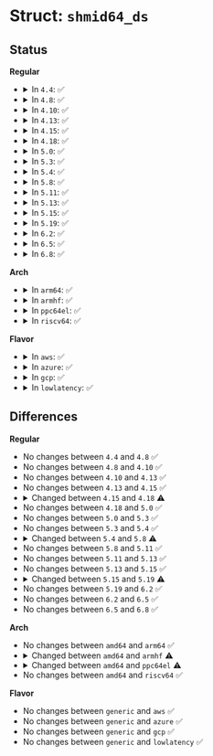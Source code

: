 # Struct: <code>shmid64_ds</code>

## Status
<b>Regular</b>
<ul>
<li>
<details>
<summary>In <code>4.4</code>: ✅</summary>

```c
struct shmid64_ds {
    struct ipc64_perm shm_perm;
    size_t shm_segsz;
    __kernel_time_t shm_atime;
    __kernel_time_t shm_dtime;
    __kernel_time_t shm_ctime;
    __kernel_pid_t shm_cpid;
    __kernel_pid_t shm_lpid;
    __kernel_ulong_t shm_nattch;
    __kernel_ulong_t __unused4;
    __kernel_ulong_t __unused5;
};
```
</details>
</li>
<li>
<details>
<summary>In <code>4.8</code>: ✅</summary>

```c
struct shmid64_ds {
    struct ipc64_perm shm_perm;
    size_t shm_segsz;
    __kernel_time_t shm_atime;
    __kernel_time_t shm_dtime;
    __kernel_time_t shm_ctime;
    __kernel_pid_t shm_cpid;
    __kernel_pid_t shm_lpid;
    __kernel_ulong_t shm_nattch;
    __kernel_ulong_t __unused4;
    __kernel_ulong_t __unused5;
};
```
</details>
</li>
<li>
<details>
<summary>In <code>4.10</code>: ✅</summary>

```c
struct shmid64_ds {
    struct ipc64_perm shm_perm;
    size_t shm_segsz;
    __kernel_time_t shm_atime;
    __kernel_time_t shm_dtime;
    __kernel_time_t shm_ctime;
    __kernel_pid_t shm_cpid;
    __kernel_pid_t shm_lpid;
    __kernel_ulong_t shm_nattch;
    __kernel_ulong_t __unused4;
    __kernel_ulong_t __unused5;
};
```
</details>
</li>
<li>
<details>
<summary>In <code>4.13</code>: ✅</summary>

```c
struct shmid64_ds {
    struct ipc64_perm shm_perm;
    size_t shm_segsz;
    __kernel_time_t shm_atime;
    __kernel_time_t shm_dtime;
    __kernel_time_t shm_ctime;
    __kernel_pid_t shm_cpid;
    __kernel_pid_t shm_lpid;
    __kernel_ulong_t shm_nattch;
    __kernel_ulong_t __unused4;
    __kernel_ulong_t __unused5;
};
```
</details>
</li>
<li>
<details>
<summary>In <code>4.15</code>: ✅</summary>

```c
struct shmid64_ds {
    struct ipc64_perm shm_perm;
    size_t shm_segsz;
    __kernel_time_t shm_atime;
    __kernel_time_t shm_dtime;
    __kernel_time_t shm_ctime;
    __kernel_pid_t shm_cpid;
    __kernel_pid_t shm_lpid;
    __kernel_ulong_t shm_nattch;
    __kernel_ulong_t __unused4;
    __kernel_ulong_t __unused5;
};
```
</details>
</li>
<li>
<details>
<summary>In <code>4.18</code>: ✅</summary>

```c
struct shmid64_ds {
    struct ipc64_perm shm_perm;
    size_t shm_segsz;
    __kernel_time_t shm_atime;
    __kernel_time_t shm_dtime;
    __kernel_time_t shm_ctime;
    __kernel_pid_t shm_cpid;
    __kernel_pid_t shm_lpid;
    long unsigned int shm_nattch;
    long unsigned int __unused4;
    long unsigned int __unused5;
};
```
</details>
</li>
<li>
<details>
<summary>In <code>5.0</code>: ✅</summary>

```c
struct shmid64_ds {
    struct ipc64_perm shm_perm;
    size_t shm_segsz;
    __kernel_time_t shm_atime;
    __kernel_time_t shm_dtime;
    __kernel_time_t shm_ctime;
    __kernel_pid_t shm_cpid;
    __kernel_pid_t shm_lpid;
    long unsigned int shm_nattch;
    long unsigned int __unused4;
    long unsigned int __unused5;
};
```
</details>
</li>
<li>
<details>
<summary>In <code>5.3</code>: ✅</summary>

```c
struct shmid64_ds {
    struct ipc64_perm shm_perm;
    size_t shm_segsz;
    __kernel_time_t shm_atime;
    __kernel_time_t shm_dtime;
    __kernel_time_t shm_ctime;
    __kernel_pid_t shm_cpid;
    __kernel_pid_t shm_lpid;
    long unsigned int shm_nattch;
    long unsigned int __unused4;
    long unsigned int __unused5;
};
```
</details>
</li>
<li>
<details>
<summary>In <code>5.4</code>: ✅</summary>

```c
struct shmid64_ds {
    struct ipc64_perm shm_perm;
    size_t shm_segsz;
    __kernel_time_t shm_atime;
    __kernel_time_t shm_dtime;
    __kernel_time_t shm_ctime;
    __kernel_pid_t shm_cpid;
    __kernel_pid_t shm_lpid;
    long unsigned int shm_nattch;
    long unsigned int __unused4;
    long unsigned int __unused5;
};
```
</details>
</li>
<li>
<details>
<summary>In <code>5.8</code>: ✅</summary>

```c
struct shmid64_ds {
    struct ipc64_perm shm_perm;
    size_t shm_segsz;
    long int shm_atime;
    long int shm_dtime;
    long int shm_ctime;
    __kernel_pid_t shm_cpid;
    __kernel_pid_t shm_lpid;
    long unsigned int shm_nattch;
    long unsigned int __unused4;
    long unsigned int __unused5;
};
```
</details>
</li>
<li>
<details>
<summary>In <code>5.11</code>: ✅</summary>

```c
struct shmid64_ds {
    struct ipc64_perm shm_perm;
    size_t shm_segsz;
    long int shm_atime;
    long int shm_dtime;
    long int shm_ctime;
    __kernel_pid_t shm_cpid;
    __kernel_pid_t shm_lpid;
    long unsigned int shm_nattch;
    long unsigned int __unused4;
    long unsigned int __unused5;
};
```
</details>
</li>
<li>
<details>
<summary>In <code>5.13</code>: ✅</summary>

```c
struct shmid64_ds {
    struct ipc64_perm shm_perm;
    size_t shm_segsz;
    long int shm_atime;
    long int shm_dtime;
    long int shm_ctime;
    __kernel_pid_t shm_cpid;
    __kernel_pid_t shm_lpid;
    long unsigned int shm_nattch;
    long unsigned int __unused4;
    long unsigned int __unused5;
};
```
</details>
</li>
<li>
<details>
<summary>In <code>5.15</code>: ✅</summary>

```c
struct shmid64_ds {
    struct ipc64_perm shm_perm;
    size_t shm_segsz;
    long int shm_atime;
    long int shm_dtime;
    long int shm_ctime;
    __kernel_pid_t shm_cpid;
    __kernel_pid_t shm_lpid;
    long unsigned int shm_nattch;
    long unsigned int __unused4;
    long unsigned int __unused5;
};
```
</details>
</li>
<li>
<details>
<summary>In <code>5.19</code>: ✅</summary>

```c
struct shmid64_ds {
    struct ipc64_perm shm_perm;
    __kernel_size_t shm_segsz;
    long int shm_atime;
    long int shm_dtime;
    long int shm_ctime;
    __kernel_pid_t shm_cpid;
    __kernel_pid_t shm_lpid;
    long unsigned int shm_nattch;
    long unsigned int __unused4;
    long unsigned int __unused5;
};
```
</details>
</li>
<li>
<details>
<summary>In <code>6.2</code>: ✅</summary>

```c
struct shmid64_ds {
    struct ipc64_perm shm_perm;
    __kernel_size_t shm_segsz;
    long int shm_atime;
    long int shm_dtime;
    long int shm_ctime;
    __kernel_pid_t shm_cpid;
    __kernel_pid_t shm_lpid;
    long unsigned int shm_nattch;
    long unsigned int __unused4;
    long unsigned int __unused5;
};
```
</details>
</li>
<li>
<details>
<summary>In <code>6.5</code>: ✅</summary>

```c
struct shmid64_ds {
    struct ipc64_perm shm_perm;
    __kernel_size_t shm_segsz;
    long int shm_atime;
    long int shm_dtime;
    long int shm_ctime;
    __kernel_pid_t shm_cpid;
    __kernel_pid_t shm_lpid;
    long unsigned int shm_nattch;
    long unsigned int __unused4;
    long unsigned int __unused5;
};
```
</details>
</li>
<li>
<details>
<summary>In <code>6.8</code>: ✅</summary>

```c
struct shmid64_ds {
    struct ipc64_perm shm_perm;
    __kernel_size_t shm_segsz;
    long int shm_atime;
    long int shm_dtime;
    long int shm_ctime;
    __kernel_pid_t shm_cpid;
    __kernel_pid_t shm_lpid;
    long unsigned int shm_nattch;
    long unsigned int __unused4;
    long unsigned int __unused5;
};
```
</details>
</li>
</ul>
<b>Arch</b>
<ul>
<li>
<details>
<summary>In <code>arm64</code>: ✅</summary>

```c
struct shmid64_ds {
    struct ipc64_perm shm_perm;
    size_t shm_segsz;
    __kernel_time_t shm_atime;
    __kernel_time_t shm_dtime;
    __kernel_time_t shm_ctime;
    __kernel_pid_t shm_cpid;
    __kernel_pid_t shm_lpid;
    long unsigned int shm_nattch;
    long unsigned int __unused4;
    long unsigned int __unused5;
};
```
</details>
</li>
<li>
<details>
<summary>In <code>armhf</code>: ✅</summary>

```c
struct shmid64_ds {
    struct ipc64_perm shm_perm;
    size_t shm_segsz;
    long unsigned int shm_atime;
    long unsigned int shm_atime_high;
    long unsigned int shm_dtime;
    long unsigned int shm_dtime_high;
    long unsigned int shm_ctime;
    long unsigned int shm_ctime_high;
    __kernel_pid_t shm_cpid;
    __kernel_pid_t shm_lpid;
    long unsigned int shm_nattch;
    long unsigned int __unused4;
    long unsigned int __unused5;
};
```
</details>
</li>
<li>
<details>
<summary>In <code>ppc64el</code>: ✅</summary>

```c
struct shmid64_ds {
    struct ipc64_perm shm_perm;
    __kernel_time_t shm_atime;
    __kernel_time_t shm_dtime;
    __kernel_time_t shm_ctime;
    size_t shm_segsz;
    __kernel_pid_t shm_cpid;
    __kernel_pid_t shm_lpid;
    long unsigned int shm_nattch;
    long unsigned int __unused5;
    long unsigned int __unused6;
};
```
</details>
</li>
<li>
<details>
<summary>In <code>riscv64</code>: ✅</summary>

```c
struct shmid64_ds {
    struct ipc64_perm shm_perm;
    size_t shm_segsz;
    __kernel_time_t shm_atime;
    __kernel_time_t shm_dtime;
    __kernel_time_t shm_ctime;
    __kernel_pid_t shm_cpid;
    __kernel_pid_t shm_lpid;
    long unsigned int shm_nattch;
    long unsigned int __unused4;
    long unsigned int __unused5;
};
```
</details>
</li>
</ul>
<b>Flavor</b>
<ul>
<li>
<details>
<summary>In <code>aws</code>: ✅</summary>

```c
struct shmid64_ds {
    struct ipc64_perm shm_perm;
    size_t shm_segsz;
    __kernel_time_t shm_atime;
    __kernel_time_t shm_dtime;
    __kernel_time_t shm_ctime;
    __kernel_pid_t shm_cpid;
    __kernel_pid_t shm_lpid;
    long unsigned int shm_nattch;
    long unsigned int __unused4;
    long unsigned int __unused5;
};
```
</details>
</li>
<li>
<details>
<summary>In <code>azure</code>: ✅</summary>

```c
struct shmid64_ds {
    struct ipc64_perm shm_perm;
    size_t shm_segsz;
    __kernel_time_t shm_atime;
    __kernel_time_t shm_dtime;
    __kernel_time_t shm_ctime;
    __kernel_pid_t shm_cpid;
    __kernel_pid_t shm_lpid;
    long unsigned int shm_nattch;
    long unsigned int __unused4;
    long unsigned int __unused5;
};
```
</details>
</li>
<li>
<details>
<summary>In <code>gcp</code>: ✅</summary>

```c
struct shmid64_ds {
    struct ipc64_perm shm_perm;
    size_t shm_segsz;
    __kernel_time_t shm_atime;
    __kernel_time_t shm_dtime;
    __kernel_time_t shm_ctime;
    __kernel_pid_t shm_cpid;
    __kernel_pid_t shm_lpid;
    long unsigned int shm_nattch;
    long unsigned int __unused4;
    long unsigned int __unused5;
};
```
</details>
</li>
<li>
<details>
<summary>In <code>lowlatency</code>: ✅</summary>

```c
struct shmid64_ds {
    struct ipc64_perm shm_perm;
    size_t shm_segsz;
    __kernel_time_t shm_atime;
    __kernel_time_t shm_dtime;
    __kernel_time_t shm_ctime;
    __kernel_pid_t shm_cpid;
    __kernel_pid_t shm_lpid;
    long unsigned int shm_nattch;
    long unsigned int __unused4;
    long unsigned int __unused5;
};
```
</details>
</li>
</ul>

## Differences
<b>Regular</b>
<ul>
<li>
No changes between <code>4.4</code> and <code>4.8</code> ✅
</li>
<li>
No changes between <code>4.8</code> and <code>4.10</code> ✅
</li>
<li>
No changes between <code>4.10</code> and <code>4.13</code> ✅
</li>
<li>
No changes between <code>4.13</code> and <code>4.15</code> ✅
</li>
<li>
<details>
<summary>Changed between <code>4.15</code> and <code>4.18</code> ⚠️</summary>
<ul>
<li>
<b>Field type changed. </b>
<code>__kernel_ulong_t shm_nattch</code> ➡️ <code>long unsigned int shm_nattch</code>
</li>
<li>
<b>Field type changed. </b>
<code>__kernel_ulong_t __unused4</code> ➡️ <code>long unsigned int __unused4</code>
</li>
<li>
<b>Field type changed. </b>
<code>__kernel_ulong_t __unused5</code> ➡️ <code>long unsigned int __unused5</code>
</li>
</ul>
</details>
</li>
<li>
No changes between <code>4.18</code> and <code>5.0</code> ✅
</li>
<li>
No changes between <code>5.0</code> and <code>5.3</code> ✅
</li>
<li>
No changes between <code>5.3</code> and <code>5.4</code> ✅
</li>
<li>
<details>
<summary>Changed between <code>5.4</code> and <code>5.8</code> ⚠️</summary>
<ul>
<li>
<b>Field type changed. </b>
<code>__kernel_time_t shm_atime</code> ➡️ <code>long int shm_atime</code>
</li>
<li>
<b>Field type changed. </b>
<code>__kernel_time_t shm_dtime</code> ➡️ <code>long int shm_dtime</code>
</li>
<li>
<b>Field type changed. </b>
<code>__kernel_time_t shm_ctime</code> ➡️ <code>long int shm_ctime</code>
</li>
</ul>
</details>
</li>
<li>
No changes between <code>5.8</code> and <code>5.11</code> ✅
</li>
<li>
No changes between <code>5.11</code> and <code>5.13</code> ✅
</li>
<li>
No changes between <code>5.13</code> and <code>5.15</code> ✅
</li>
<li>
<details>
<summary>Changed between <code>5.15</code> and <code>5.19</code> ⚠️</summary>
<ul>
<li>
<b>Field type changed. </b>
<code>size_t shm_segsz</code> ➡️ <code>__kernel_size_t shm_segsz</code>
</li>
</ul>
</details>
</li>
<li>
No changes between <code>5.19</code> and <code>6.2</code> ✅
</li>
<li>
No changes between <code>6.2</code> and <code>6.5</code> ✅
</li>
<li>
No changes between <code>6.5</code> and <code>6.8</code> ✅
</li>
</ul>
<b>Arch</b>
<ul>
<li>
No changes between <code>amd64</code> and <code>arm64</code> ✅
</li>
<li>
<details>
<summary>Changed between <code>amd64</code> and <code>armhf</code> ⚠️</summary>
<ul>
<li>
<b>Field added. </b>
<code>long unsigned int shm_atime_high</code>
</li>
<li>
<b>Field added. </b>
<code>long unsigned int shm_dtime_high</code>
</li>
<li>
<b>Field added. </b>
<code>long unsigned int shm_ctime_high</code>
</li>
<li>
<b>Field type changed. </b>
<code>__kernel_time_t shm_atime</code> ➡️ <code>long unsigned int shm_atime</code>
</li>
<li>
<b>Field type changed. </b>
<code>__kernel_time_t shm_dtime</code> ➡️ <code>long unsigned int shm_dtime</code>
</li>
<li>
<b>Field type changed. </b>
<code>__kernel_time_t shm_ctime</code> ➡️ <code>long unsigned int shm_ctime</code>
</li>
</ul>
</details>
</li>
<li>
<details>
<summary>Changed between <code>amd64</code> and <code>ppc64el</code> ⚠️</summary>
<ul>
<li>
<b>Field added. </b>
<code>long unsigned int __unused6</code>
</li>
<li>
<b>Field removed. </b>
<code>long unsigned int __unused4</code>
</li>
</ul>
</details>
</li>
<li>
No changes between <code>amd64</code> and <code>riscv64</code> ✅
</li>
</ul>
<b>Flavor</b>
<ul>
<li>
No changes between <code>generic</code> and <code>aws</code> ✅
</li>
<li>
No changes between <code>generic</code> and <code>azure</code> ✅
</li>
<li>
No changes between <code>generic</code> and <code>gcp</code> ✅
</li>
<li>
No changes between <code>generic</code> and <code>lowlatency</code> ✅
</li>
</ul>
